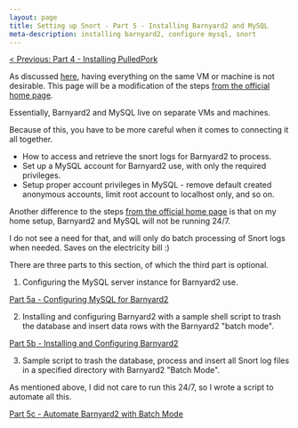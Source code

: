 ```yaml
---
layout: page
title: Setting up Snort - Part 5 - Installing Barnyard2 and MySQL
meta-description: installing barnyard2, configure mysql, snort
---
```


[< Previous: Part 4 - Installing PulledPork](/pages/snort/setup/3-installing-pulledpork)

As discussed [here](/pages/snort/setup/4a-system-separation), having everything on the same VM or machine is not desirable. This page will be a modification of the steps [from the official home page](https://www.snort.org/documents).

Essentially, Barnyard2 and MySQL live on separate VMs and machines.

Because of this, you have to be more careful when it comes to connecting it all together.
- How to access and retrieve the snort logs for Barnyard2 to process.
- Set up a MySQL account for Barnyard2 use, with only the required privileges.
- Setup proper account privileges in MySQL - remove default created anonymous accounts, limit root account to localhost only, and so on.

Another difference to the steps [from the official home page](https://www.snort.org/documents) is that on my home setup, Barnyard2 and MySQL will not be running 24/7.

I do not see a need for that, and will only do batch processing of Snort logs when needed. Saves on the electricity bill :)

There are three parts to this section, of which the third part is optional.

1. Configuring the MySQL server instance for Barnyard2 use.

[Part 5a - Configuring MySQL for Barnyard2](/pages/snort/setup/5a-configuring-mysql-for-barnyard2)

2. Installing and configuring Barnyard2 with a sample shell script to trash the database and insert data rows with the Barnyard2  "batch mode".

[Part 5b - Installing and Configuring Barnyard2](/pages/snort/setup/5b-installing-barnyard2)

3. Sample script to trash the database, process and insert all Snort log files in a specified directory with Barnyard2 "Batch Mode".

As mentioned above, I did not care to run this 24/7, so I wrote a script to automate all this.

[Part 5c - Automate Barnyard2 with Batch Mode](/pages/snort/setup/5c-automate-barnyard2-batch)

